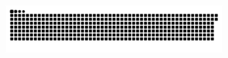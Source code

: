 <picture>
  <source media="(prefers-color-scheme: dark)" srcset="https://raw.githubusercontent.com/MarineHakobyan/MarineHakobyan/30fa8008dde3ab21b9da422db36dbe674c1d8373/github-contribution-grid-snake-dark.svg" />
  <source media="(prefers-color-scheme: light)" srcset="https://raw.githubusercontent.com/MarineHakobyan/MarineHakobyan/30fa8008dde3ab21b9da422db36dbe674c1d8373/github-contribution-grid-snake.svg" />
  <img alt="github-snake" src="https://raw.githubusercontent.com/MarineHakobyan/MarineHakobyan/30fa8008dde3ab21b9da422db36dbe674c1d8373/github-contribution-grid-snake-dark.svg" />
</picture>
